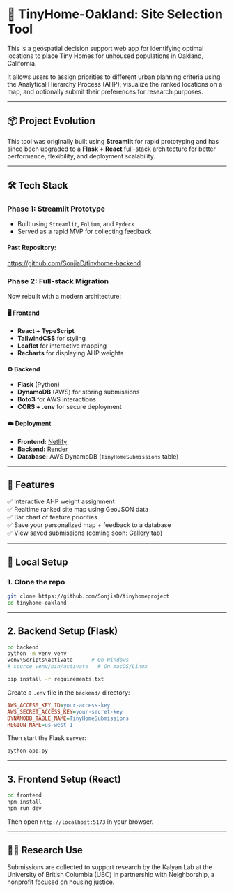 # 🏡 TinyHome-Oakland: Site Selection Tool

This is a geospatial decision support web app for identifying optimal locations to place Tiny Homes for unhoused populations in Oakland, California.

It allows users to assign priorities to different urban planning criteria using the Analytical Hierarchy Process (AHP), visualize the ranked locations on a map, and optionally submit their preferences for research purposes.

---


## 📦 Project Evolution

This tool was originally built using **Streamlit** for rapid prototyping and has since been upgraded to a **Flask + React** full-stack architecture for better performance, flexibility, and deployment scalability.

---

## 🛠 Tech Stack

### Phase 1: Streamlit Prototype
- Built using `Streamlit`, `Folium`, and `Pydeck`
- Served as a rapid MVP for collecting feedback

#### Past Repository:
https://github.com/SonjiaD/tinyhome-backend

### Phase 2: Full-stack Migration
Now rebuilt with a modern architecture:

#### 🖥️ Frontend
- **React + TypeScript**
- **TailwindCSS** for styling
- **Leaflet** for interactive mapping
- **Recharts** for displaying AHP weights

#### ⚙️ Backend
- **Flask** (Python)
- **DynamoDB** (AWS) for storing submissions
- **Boto3** for AWS interactions
- **CORS + .env** for secure deployment

#### ☁️ Deployment
- **Frontend:** [Netlify](https://www.netlify.com/)
- **Backend:** [Render](https://render.com/)
- **Database:** AWS DynamoDB (`TinyHomeSubmissions` table)

---

## 🧪 Features

✅ Interactive AHP weight assignment  
✅ Realtime ranked site map using GeoJSON data  
✅ Bar chart of feature priorities  
✅ Save your personalized map + feedback to a database  
✅ View saved submissions (coming soon: Gallery tab)  

---


## 🚀 Local Setup

### 1. Clone the repo

```bash
git clone https://github.com/SonjiaD/tinyhomeproject
cd tinyhome-oakland
```

---

## 2. Backend Setup (Flask)

```bash
cd backend
python -m venv venv
venv\Scripts\activate      # On Windows
# source venv/bin/activate   # On macOS/Linux

pip install -r requirements.txt
```

Create a `.env` file in the `backend/` directory:

```ini
AWS_ACCESS_KEY_ID=your-access-key
AWS_SECRET_ACCESS_KEY=your-secret-key
DYNAMODB_TABLE_NAME=TinyHomeSubmissions
REGION_NAME=us-west-1
```

Then start the Flask server:

```bash
python app.py
```

---

## 3. Frontend Setup (React)

```bash
cd frontend
npm install
npm run dev
```

Then open `http://localhost:5173` in your browser.

---


## 👩‍🔬 Research Use

Submissions are collected to support research by the Kalyan Lab at the University of British Columbia (UBC) in partnership with Neighborship, a nonprofit focused on housing justice.

